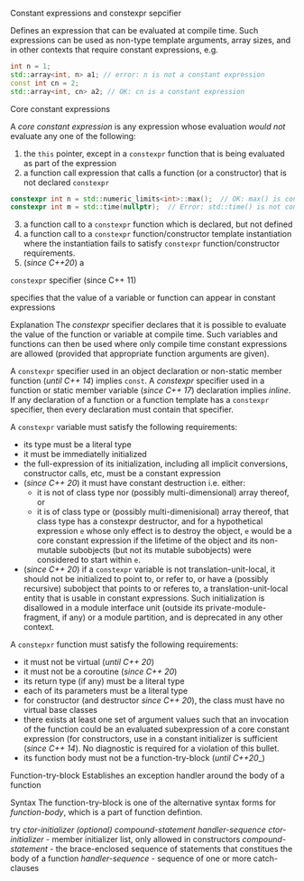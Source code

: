 Constant expressions and constexpr sepcifier 

Defines an expression that can be evaluated at compile time.
Such expressions can be used as non-type template arguments, array sizes, and in 
other contexts that require constant expressions, e.g.

```cpp
int n = 1;
std::array<int, n> a1; // error: n is not a constant expression
const int cn = 2;
std::array<int, cn> a2; // OK: cn is a constant expression
```

Core constant expressions

A _core constant expression_ is any expression whose evaluation _would not_ evaluate any 
one of the following:

1. the ```this``` pointer, except in a ```constexpr``` function that is being evaluated
as part of the expression
2. a function call expression that calls a function (or a constructor) that is not 
declared ```constexpr```
```cpp
constexpr int n = std::numeric_limits<int>::max();  // OK: max() is constexpr
constexpr int m = std::time(nullptr);  // Error: std::time() is not constexpr
```
3. a function call to a ```constexpr``` function which is declared, but not defined
4. a function call to a ```constexpr``` function/constructor template instantiation 
where the instantiation fails to satisfy ```constexpr``` function/constructor requirements.
5. (_since C++20_) a  



```constexpr``` specifier (since C++ 11)

specifies that the value of a variable or function can appear in constant expressions

Explanation
The _constexpr_ specifier declares that it is possible to evaluate the value of the function
or variable at compile time. Such variables and functions can then be used where only compile 
time constant expressions are allowed (provided that appropriate function arguments are given).

A ```constexpr``` specifier used in an object declaration or non-static member function 
(_until C++ 14_) implies ```const```. A _constexpr_ specifier used in a function or static member
 variable (_since C++ 17_) declaration implies _inline_. If any declaration of a function or 
a function template has a ```constexpr``` specifier, then every declaration must contain that
specifier.

A ```constexpr``` variable must satisfy the following requirements:
* its type must be a literal type
* it must be immediatelly initialized
* the full-expression of its initialization, including all implicit conversions, constructor calls,
etc, must be a constant expression
* (_since C++ 20_) it must have constant destruction i.e. either:
   * it is not of class type nor (possibly multi-dimensional) array thereof, or
   * it is of class type or (possibly multi-dimenisional) array thereof, that class
     type has a constexpr destructor, and for a hypothetical expression ```e``` whose only effect
     is to destroy the object, ```e``` would be a core constant expression if the lifetime of the 
     object and its non-mutable subobjects (but not its mutable subobjects) were considered to 
     start within ```e```.
* (_since C++ 20_) if a ```constexpr``` variable is not translation-unit-local, it should not be initialized to point
  to, or refer to, or have a (possibly recursive) subobject that points to or referes to, a 
  translation-unit-local entity that is usable in constant expressions. Such initialization is 
  disallowed in a module interface unit (outside its private-module-fragment, if any) or a module
  partition, and is deprecated in any other context. 

A ```constepxr``` function must satisfy the following requirements:
* it must not be virtual (_until C++ 20_) 
* it must not be a coroutine (_since C++ 20_)
* its return type (if any) must be a literal type
* each of its parameters must be a literal type
* for constructor (and destructor _since C++ 20_), the class must have no virtual base classes
* there exists at least one set of argument values such that an invocation of the function could be an
evaluated subexpression of a core constant expression (for constructors, use in a constant initializer
is sufficient (_since C++ 14_). No diagnostic is required for a violation of this bullet. 
* its function body must not be a function-try-block (_until C++20__)  


Function-try-block
Establishes an exception handler around the body of a function

Syntax
The function-try-block is one of the alternative syntax forms for _function-body_, which is a part of
function  defintion.

try _ctor-initializer (optional)_ _compound-statement_ _handler-sequence_
_ctor-initializer_ - member initializer list, only allowed in constructors
_compound-statement_ - the brace-enclosed sequence of statements that constitues the body of a function
_handler-sequence_ - sequence of one or more catch-clauses
